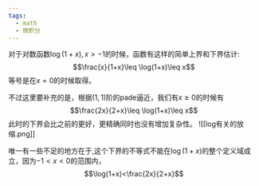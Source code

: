 ```yaml
---
tags:
  - math
  - 微积分
---
```

对于对数函数$\log(1+x),x>-1$的时候，函数有这样的简单上界和下界估计:
$$\frac{x}{1+x}\leq \log(1+x)\leq x$$等号是在$x =0$的时候取得。

不过这里要补充的是，根据$(1,1)$阶的pade逼近，我们有$x \geq0$的时候有$$\frac{2x}{2+x}\leq \log(1+x)\leq
x$$此时的下界会比之前的更好，更精确同时也没有增加复杂性。
![[log有关的放缩.png]]

唯一有一些不足的地方在于,这个下界的不等式不能在$\log(1+x)$的整个定义域成立，因为$-1<x<0$的范围内，$$\log(1+x)<\frac{2x}{2+x}$$